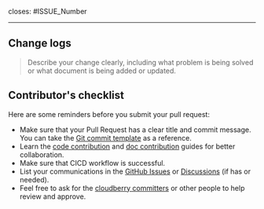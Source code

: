 <!--Thank you for contributing! -->

<!--In case of an existing issue or discussions, please reference it-->
closes: #ISSUE_Number
<!--Remove this section if no corresponding issue.-->

---

## Change logs

> Describe your change clearly, including what problem is being solved or what document is being added or updated.

## Contributor's checklist

Here are some reminders before you submit your pull request:

* Make sure that your Pull Request has a clear title and commit message. You can take the [Git commit template](https://github.com/apache/cloudberry/blob/main/.gitmessage) as a reference.
* Learn the [code contribution](https://cloudberry.apache.org/contribute/code) and [doc contribution](https://cloudberry.apache.org/contribute/doc) guides for better collaboration.
* Make sure that CICD workflow is successful.
* List your communications in the [GitHub Issues](https://github.com/apache/cloudberry-backup/issues) or [Discussions](https://github.com/apache/cloudberry/discussions) (if has or needed).
* Feel free to ask for the [cloudberry committers](https://github.com/orgs/apache/teams/cloudberry-committers) or other people to help review and approve.
